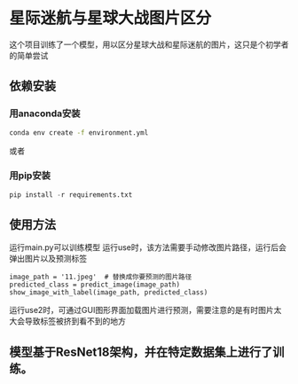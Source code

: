 # 星际迷航与星球大战图片区分
这个项目训练了一个模型，用以区分星球大战和星际迷航的图片，这只是个初学者的简单尝试
## 依赖安装
### 用anaconda安装
```bash
conda env create -f environment.yml
```
或者
### 用pip安装
```python
pip install -r requirements.txt
```
## 使用方法
运行main.py可以训练模型
运行use时，该方法需要手动修改图片路径，运行后会弹出图片以及预测标签
```
image_path = '11.jpeg'  # 替换成你要预测的图片路径
predicted_class = predict_image(image_path)
show_image_with_label(image_path, predicted_class)
```

运行use2时，可通过GUI图形界面加载图片进行预测，需要注意的是有时图片太大会导致标签被挤到看不到的地方


## 模型基于ResNet18架构，并在特定数据集上进行了训练。


